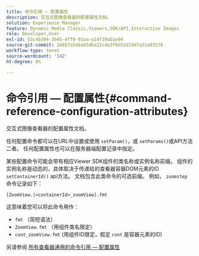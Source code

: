 ```yaml
---
title: 命令引用 — 配置属性
description: 交互式图像查看器的配置属性文档。
solution: Experience Manager
feature: Dynamic Media Classic,Viewers,SDK/API,Interactive Images
role: Developer,User
exl-id: 53c4b304-3b45-4ff0-91aa-a14f39ab1e94
source-git-commit: 24667a5ebab54ba22c4a3f6b52d19d7a31a93576
workflow-type: tm+mt
source-wordcount: '142'
ht-degree: 0%

---
```


# 命令引用 — 配置属性{#command-reference-configuration-attributes}

交互式图像查看器的配置属性文档。

任何配置命令都可以在URL中设置或使用 `setParam()`，或 `setParams()`或API方法二者。 任何配置属性也可以在服务器端配置记录中指定。

某些配置命令可能会带有相应Viewer SDK组件的类名称或实例名称前缀。 组件的实例名称是动态的，具体取决于传递给的查看器容器DOM元素的ID `setContainerId()` api方法。 文档包含此类命令的可选前缀。 例如， `zoomstep` 命令记录如下：

`[ZoomView.|<containerId>_zoomView].fmt`

这意味着您可以将此命令用作：

* `fmt` （简短语法）
* `ZoomView.fmt` （用组件类名限定）
* `cont_zoomView.fmt` (用组件ID限定，假定 `cont` 是容器元素的ID)

另请参阅 [所有查看器通用的命令引用 — 配置属性](../../../r-html5-viewer-20-cmdref-configattrib/r-html5-viewer-20-cmdref-configattrib.md#concept-850e0f2c49b949deb7cfbfd330d329bd)
